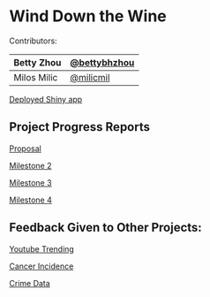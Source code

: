 # Wind Down the Wine

Contributors:

| Betty Zhou| [@bettybhzhou](https://github.com/bettybhzhou)|
|---|---|
|Milos Milic | [@milicmil](https://github.com/milicmil)|

[Deployed Shiny app](https://bettybhz.shinyapps.io/wine/)

## Project Progress Reports
[Proposal](https://github.com/bettybhzhou/DSCI_532_Wine_Betty_Milos/blob/master/doc/Proposal.md)

[Milestone 2](https://github.com/bettybhzhou/DSCI_532_Wine_Betty_Milos/blob/master/doc/milestone_2.md)

[Milestone 3](https://github.com/bettybhzhou/DSCI_532_Wine_Betty_Milos/blob/master/doc/milestone_3.md)

[Milestone 4](https://github.com/bettybhzhou/DSCI_532_Wine_Betty_Milos/blob/master/doc/milestone_4.md)

## Feedback Given to Other Projects:

[Youtube Trending](https://github.com/UBC-MDS/DSCI532_Youtube-Trending/issues/12)

[Cancer Incidence](https://github.com/UBC-MDS/DSCI_532_Cancer-Incidence/issues/17)

[Crime Data](https://github.com/UBC-MDS/Crime_Data/issues/20)

